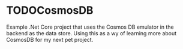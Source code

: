 # TODOCosmosDB

Example .Net Core project that uses the Cosmos DB emulator in the backend as the data store. Using this as a wy of learning more about CosmosDB for my next pet project.
